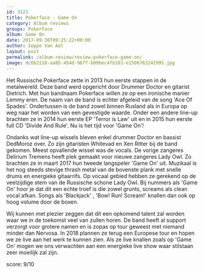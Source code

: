 ```yaml
---
id: 3121
title: Pokerface - Game On
category: Album reviews
groups: Pokerface
album: Game On
date: 2017-09-30T09:25:22+00:00
author: Seppe Van Ael
layout: post
permalink: /album-review/review-pokerface-game-on/
image: dc6b2218-aa8b-4b4d-96f7-b09bec4fb181-e1506763241995.jpg
---
```

Het Russische Pokerface zette in 2013 hun eerste stappen in de metalwereld. Deze band werd opgericht door Drummer Doctor en gitarist Dietrich. Met hun bandnaam Pokerface willen ze op een ironische manier Lemmy eren. De naam van de band is echter afgeleid van de song 'Ace Of Spades'. Ondertussen is de band zowel binnen Rusland als in Europa op weg naar het worden van een gevestigde waarde. Onder een andere line-up brachten ze in 2014 hun eerste EP 'Terror is Law' uit en in 2015 hun eerste full CD 'Divide And Rule'. Nu is het tijd voor 'Game On'!

Ondanks wat line-up wissels bleven enkel drummer Doctor en bassist DedMoroz over. Zo zijn gitaristen Whitevad en Xen Ritter bij de band gekomen. Meest opvallende wissel was de vocals. De vorige zangeres Delirium Tremens heeft plek gemaakt voor nieuwe zangeres Lady Owl. Zo brachten ze in maart 2017 hun tweede langspeler 'Game On' uit. Muzikaal is het nog steeds stevige thrash metal van de bovenste plank met snelle drums en energieke gitaarrifs. Op vocaal gebied hebben ze gerekend op de veelzijdige stem van de Russische schone Lady Owl. Bij nummers als 'Game On' hoor je dat dit een echte troef is die zowel grunts, screams als clean vocal afkan. Songs als 'Blackjack' , 'Bow! Run! Scream!' knallen dan ook op hoog volume door de boxen.

Wij kunnen met plezier zeggen dat dit een opkomend talent zal worden waar we in de toekomst veel van zullen horen. De band heeft al support verzorgt voor grotere namen en is zopas op tour geweest met niemand minder dan Nervosa. In 2018 plannen ze terug een Europese tour en hopen we ze live aan het werk te kunnen zien. Als ze live knallen zoals op 'Game On' mogen we ons verwachten aan een energieke live show waar stilstaan zeer moeilijk zal zijn.

score: 9/10
